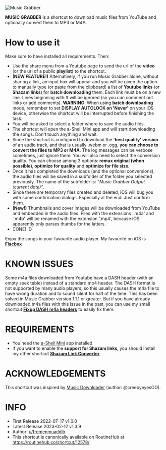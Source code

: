 ![Music Grabber](https://i.ibb.co/VBgX7bk/Music-Grabber-Shortcut.png)

**MUSIC GRABBER** is a shortcut to download music files from YouTube and optionally convert them to MP3 or M4A.  
  
How to use it  
===========
Make sure to have installed all requirements. Then:   
  
  - Use the share menu from a Youtube page to send the url of the **video** (or the url of a public **playlist**) to the shortcut.  
  - **(NEW FEATURE!)** Alternatively, if you run Music Grabber alone, without sharing a link, an input box will appear and you will be given the option to manually type (or paste from the clipboard) a list of **Youtube links** (or **Shazam links**) for **batch downloading** them. Each link must be on a new line. Lines beginning with # will be ignored (so you can comment out links or add comments). **WARNING**: When using **batch downloading** mode, remember to set **DISPLAY AUTOLOCK on 'Never'** on your iOS device, otherwise the shortcut will be interrupted before finishing the task.  
  - You will be asked to select a folder where to save the audio files.  
  - The shortcut will open the a-Shell Mini app and will start downloading the songs. Don't touch anything and wait.  
  - Since the shortcut is configured to download the **'best quality' version** of an audio track, and that is usually .webm or .ogg, **you can choose to convert the files to MP3 or M4A**. The log messages can be verbose sometimes, just ignore them. You will also need to select the conversion quality. You can choose among 3 options: **remux original (when possible), optimize for quality** and **optimize for file size**.  
  - Once it has completed the downloads (and the optional conversions), the audio files will be saved in a subfolder of the folder you selected previously. The name of the subfolder is: *"Music Grabber Output (current date)"*.  
  - Since there are temporary files created and deleted, iOS will bug you with some confirmation dialogs. Especially at the end. Just confirm them.  
  - **(New!)** Thumbnails and cover images will be downloaded from YouTube and embedded in the audio files. Files with the extensions '.m4a' and '.m4b' will be renamed with the extension '.mp4', because iOS apparently only parses thumbs for the latters.  
  - DONE! :D  
  
Enjoy the songs in your favourite audio player. My favourite on iOS is [**Flacbox**](https://itunes.apple.com/us/app/flacbox-flac-player-music/)  
  

KNOWN ISSUES
============
Some m4a files downloaded from Youtube have a DASH header (with an empty seek table) instead of a standard mp4 header. The DASH format is not supported by many audio players, so this usually causes the m4a file to have wrong duration and to sound silent for half of the time. This has been solved in Music Grabber version 1.1.1 or greater. But if you have already downloaded m4a files with this issue in the past, you can use my small shortcut  [**Fixup DASH m4a headers**](https://routinehub.co/shortcut/12614/) to easily fix them.  
  

REQUIREMENTS  
=============
 - You need the [a-Shell Mini](https://apps.apple.com/ao/app/a-shell-mini/\id1543537943) app installed.  
 - If you want to enable the **support for Shazam links**, you should install my other shortcut [**Shazam Link Converter**](https://routinehub.co/shortcut/12313/).  
  

  
ACKNOWLEDGEMENTS  
===================
This shortcut was inspired by [Music Downloader](https://routinehub.co/shortcut/6400/) (author: @creepyeyesOO).  

  
INFO  
====
 - First Release 2022-07-17 v1.0.0  
 - Latest Release 2023-02-12 v1.3.9  
 - Author: [u/fremenmuaddib](https://www.reddit.com/user/fremenmuaddib/)  
 - This shortcut is canonically available on RoutineHub at https://routinehub.co/shortcut/12578/  
 